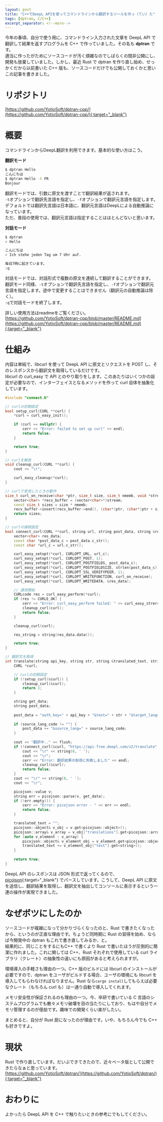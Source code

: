 ```yaml
---
layout: post
title: "C++でDeepL APIを使ってコマンドラインから翻訳するツールを作っ（てい）た"
tags: [dptran, C/C++]
excerpt_separator: <!--more-->
---
```


今年の春頃、自分で使う用に、コマンドライン入力された文章を DeepL API で翻訳して結果を返すプログラムを C++ で作っていました。その名も **dptran** です。  
適当に作ったがためにソースコードが汚く煩雑なのでしばらくの間非公開にし、開発も放棄していました。しかし、最近 Rust で dptran を作り直し始め、せっかくだから以前書いた C++ 版も、ソースコードだけでも公開しておくかと思いこの記事を書きました。

<!--more-->  

# リポジトリ

[https://github.com/YotioSoft/dptran-cpp/](https://github.com/YotioSoft/dptran-cpp/){:target="_blank"}


# 概要

コマンドラインからDeepL翻訳を利用できます。基本的な使い方はこう。  

**翻訳モード**

```bash
$ dptran Hello
こんにちは
$ dptran Hello -t FR
Bonjour
```

翻訳モードでは、引数に原文を渡すことで翻訳結果が返されます。  
``-t``オプションで翻訳先言語を指定し、``-f``オプションで翻訳元言語を指定します。  
デフォルトでは翻訳先言語は日本語に、翻訳元言語はDeepLによる自動推論になっています。  
ただ、普段の使用では、翻訳元言語は指定することはほとんどないと思います。  

**対話モード**

```bash
$ dptran
> Hello

こんにちは
> Ich stehe jeden Tag um 7 Uhr auf.

毎日7時に起きています。
:q
```

対話モードでは、対話形式で複数の原文を連続して翻訳することができます。  
翻訳モード同様、``-t``オプションで翻訳先言語を指定し、``-f``オプションで翻訳元言語を指定します。途中で変更することはできません（翻訳元の自動推論は除く）。  
``:q``で対話モードを終了します。

詳しい使用方法はreadmeをご覧ください。  
[https://github.com/YotioSoft/dptran-cpp/blob/master/README.md](https://github.com/YotioSoft/dptran-cpp/blob/master/README.md){:target="_blank"}

# 仕組み

内容は単純で、libcurl を使って DeepL API に原文とリクエストを POST し、そのレスポンスから翻訳文を取得しているだけです。  
libcurl の curl_easy で API とのやり取りをします。このあたりはいくつかの設定が必要なので、インターフェイスとなるメソッドを作って curl 自体を抽象化しています。  

```c++
#include "connect.h"

// curlの初期設定
bool setup_curl(CURL **curl) {
    *curl = curl_easy_init();

    if (curl == nullptr) {
        cerr << "Error: failed to set up curl" << endl;
        return false;
    }

    return true;
}

// curlを解放
void cleanup_curl(CURL **curl) {
    cout << "\r";

    curl_easy_cleanup(*curl);
}

// curlで受信したときの動作
size_t curl_on_receive(char *ptr, size_t size, size_t nmemb, void *stream) {
    vector<char> *recv_buffer = (vector<char>*)stream;
    const size_t sizes = size * nmemb;
    recv_buffer->insert(recv_buffer->end(), (char*)ptr, (char*)ptr + sizes);
    return sizes;
}

// curlの接続設定
bool connect_curl(CURL **curl, string url, string post_data, string &res_string) {
    vector<char> res_data;
    const char *post_data_c = post_data.c_str();
    const char *url_c = url.c_str();

    curl_easy_setopt(*curl, CURLOPT_URL, url_c);
    curl_easy_setopt(*curl, CURLOPT_POST, 1);
    curl_easy_setopt(*curl, CURLOPT_POSTFIELDS, post_data_c);
    curl_easy_setopt(*curl, CURLOPT_POSTFIELDSIZE, strlen(post_data_c));
    curl_easy_setopt(*curl, CURLOPT_SSL_VERIFYPEER, 1);
    curl_easy_setopt(*curl, CURLOPT_WRITEFUNCTION, curl_on_receive);
    curl_easy_setopt(*curl, CURLOPT_WRITEDATA, &res_data);

    // 通信開始
    CURLcode res = curl_easy_perform(*curl);
    if (res != CURLE_OK) {
        cerr << "Error: curl_easy_perform failed: " << curl_easy_strerror(res) << endl;
        cleanup_curl(curl);
        return false;
    }

    cleanup_curl(curl);

    res_string = string(res_data.data());

    return true;
}
```

```c++
// 翻訳文を取得
int translate(string api_key, string str, string &translated_text, string source_lang_code, string target_lang_code) {
    CURL *curl;

    // curlの初期設定
    if (!setup_curl(&curl)) {
        cleanup_curl(&curl);
        return 1;
    }

    string get_data;
    string post_data;
    
    post_data = "auth_key=" + api_key + "&text=" + str + "&target_lang=" + target_lang_code;
    
    if (source_lang_code != "") {
        post_data += "&source_lang=" + source_lang_code;
    }
    
    cout << "翻訳中.." << flush;
    if (!connect_curl(&curl, "https://api-free.deepl.com/v2/translate", post_data, get_data)) {
        cout << "\r" << string(8, ' ');
        cout << "\r";
        cerr << "Error: 翻訳結果の取得に失敗しました" << endl;
        cleanup_curl(&curl);
        return false;
    }
    cout << "\r" << string(8, ' ');
    cout << "\r";

    picojson::value v;
    string err = picojson::parse(v, get_data);
    if (!err.empty()) {
        cerr << "Error: picojson error - " << err << endl;
        return false;
    }

    translated_text = "";
    picojson::object& v_obj = v.get<picojson::object>();
    picojson::array& v_array = v_obj["translations"].get<picojson::array>();
    for (auto v_element : v_array) {
        picojson::object& v_element_obj = v_element.get<picojson::object>();
        translated_text += v_element_obj["text"].get<string>();
    }
    
    return true;
}
```

DeepL API のレスポンスは JSON 形式で返ってくるので、[picojson](https://github.com/kazuho/picojson){:target="_blank"} でパースしています。こうして、DeepL API に原文を送信し、翻訳結果を取得し、翻訳文を抽出してコンソールに表示するという一連の操作が実現できました。

# なぜボツにしたのか

ソースコードが複雑になって分かりづらくなったのと、Rust で書きたくなったから、というのが正直な理由です。ちょうど同時期に Rust の習得を始め、ならば今開発中の dptran もこれで書き直してみるか、と。  
結果的に、同じことをするにもC++ で書くより Rust で書いたほうが圧倒的に簡潔に作れました。これに関しては C++、Rust それぞれで使用している curl ライブラリ（クレート）の抽象性の違いにも原因があると考えられますが。  

環境導入の手軽さも理由の一つ。C++ 版のビルドには libcurl のインストールが必要ですので、dptran をユーザがビルドする場合、ユーザの環境にも libcurl を導入してもらわなければなりません。Rust なら``cargo install``してもらえば必要なクレート（もちろん curl も）は一通り自動で導入してくれます。  

メモリ安全性が保証されるのも理由の一つ。今、卒研で書いている C 言語のシステムプログラムでも散々メモリ破壊を目の当たりにしており、もはや自分でメモリ管理するのが億劫です。趣味での開発くらい楽がしたい。  

まとめると、自分が Rust 厨になったのが理由です。いや、もちろん今でも C++ も好きですよ。

# 現状

Rust で作り直しています。だいぶできてきたので、近々ベータ版として公開できたらなぁと思っています。  
[https://github.com/YotioSoft/dptran/](https://github.com/YotioSoft/dptran/){:target="_blank"}

# おわりに

よかったら DeepL API を C++ で触りたいときの参考にでもしてください。
